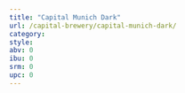 ```yaml
---
title: "Capital Munich Dark"
url: /capital-brewery/capital-munich-dark/
category: 
style: 
abv: 0
ibu: 0
srm: 0
upc: 0
---
```


